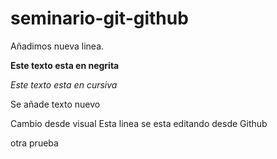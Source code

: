 # seminario-git-github
Añadimos nueva linea.

**Este texto esta en negrita**

*Este texto esta en cursiva*

Se añade texto nuevo

Cambio desde visual 
Esta linea se esta editando desde Github

otra prueba